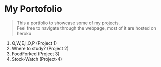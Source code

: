 # My Portofolio

> This a portfolio to showcase some of my projects.<br>
> Feel free to navigate through the webpage, most of it are hosted on heroku

1. Q,W,E,I,O,P (Project 1)
2. Where to study? (Project 2)
3. FoodForked (Project 3)
4. Stock-Watch (Project-4)